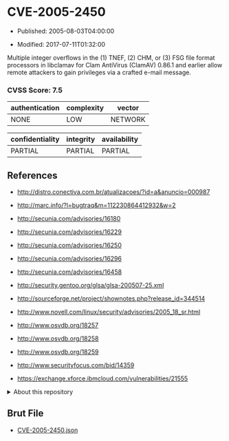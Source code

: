 # CVE-2005-2450

- Published: 2005-08-03T04:00:00

- Modified: 2017-07-11T01:32:00

Multiple integer overflows in the (1) TNEF, (2) CHM, or (3) FSG file format processors in libclamav for Clam AntiVirus (ClamAV) 0.86.1 and earlier allow remote attackers to gain privileges via a crafted e-mail message.

### CVSS Score: **7.5**

| authentication | complexity | vector |
| --- | --- | --- |
| NONE | LOW | NETWORK |

| confidentiality | integrity | availability |
| --- | --- | --- |
| PARTIAL | PARTIAL | PARTIAL |

## References

* http://distro.conectiva.com.br/atualizacoes/?id=a&anuncio=000987

* http://marc.info/?l=bugtraq&m=112230864412932&w=2

* http://secunia.com/advisories/16180

* http://secunia.com/advisories/16229

* http://secunia.com/advisories/16250

* http://secunia.com/advisories/16296

* http://secunia.com/advisories/16458

* http://security.gentoo.org/glsa/glsa-200507-25.xml

* http://sourceforge.net/project/shownotes.php?release_id=344514

* http://www.novell.com/linux/security/advisories/2005_18_sr.html

* http://www.osvdb.org/18257

* http://www.osvdb.org/18258

* http://www.osvdb.org/18259

* http://www.securityfocus.com/bid/14359

* https://exchange.xforce.ibmcloud.com/vulnerabilities/21555

<details>
<summary>About this repository</summary> 

  This repository is part of the project [Live Hack CVE](https://github.com/Live-Hack-CVE). Main website can be found [www.live-hack.org](https://www.live-hack.org) 
  
  Made by [Sn0wAlice](https://github.com/Sn0wAlice) for the people that care about security and need to have a feed of the latest CVEs. Hope you enjoy it, don't forget to star the repo and follow me on [Twitter](https://twitter.com/Sn0wAlice) and [Github](https://github.com/Sn0wAlice). And that is my [personnal website](https://www.alice-snow.me/)

  - [Home Page](https://github.com/Live-Hack-CVE)
  - [Framework](https://github.com/Live-Hack-CVE/cve-framework)
  - [CVE database](https://github.com/Live-Hack-CVE/full_database)
  - [Changelog](https://github.com/Live-Hack-CVE/Changelog)
</details>

## Brut File

* [CVE-2005-2450.json](https://raw.githubusercontent.com/Live-Hack-CVE/full_database/main/cves/2005/CVE-2005-2450.json)

